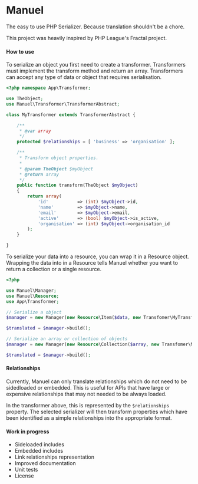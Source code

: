 Manuel
======

The easy to use PHP Serializer. Because translation shouldn't be a chore.

This project was heavily inspired by PHP League's Fractal project.

#### How to use

To serialize an object you first need to create a transformer. Transformers must implement the transform method and return an array. Transformers can accept any type of data or object that requires serialisation.

```php
<?php namespace App\Transformer;

use TheObject;
use Manuel\Transformer\TransformerAbstract;

class MyTransformer extends TransformerAbstract {

    /**
     * @var array
     */
    protected $relationships = [ 'business' => 'organisation' ];

    /**
     * Transform object properties.
     *
     * @param TheObject $myObject
     * @return array
     */
    public function transform(TheObject $myObject)
    {
        return array(
            'id'           => (int) $myObject->id,
            'name'         => $myObject->name,
            'email'        => $myObject->email,
            'active'       => (bool) $myObject->is_active,
            'organisation' => (int) $myObject->organisation_id
        );
    }

}
```

To serialize your data into a resource, you can wrap it in a Resource object. Wrapping the data into in a Resource tells Manuel whether you want to return a collection or a single resource.

```php
<?php

use Manuel\Manager;
use Manuel\Resource;
use App\Transformer;

// Serialize a object
$manager = new Manager(new Resource\Item($data, new Transfomer\MyTransformer, 'item'), new JsonAPISerializer);

$translated = $manager->build();

// Serialize an array or collection of objects
$manager = new Manager(new Resource\Collection($array, new Transfomer\MyTransformer, 'item'), new JsonAPISerializer);

$translated = $manager->build();
```

#### Relationships

Currently, Manuel can only translate relationships which do not need to be sidedloaded or embedded. This is useful for APIs that have large or expensive relationships that may not needed to be always loaded.

In the transformer above, this is represented by the ```$relationships``` property. The selected serializer will then transform properties which have been identified as a simple relationships into the appropriate format.

#### Work in progress

* Sideloaded includes
* Embedded includes
* Link relationships representation
* Improved documentation
* Unit tests
* License
